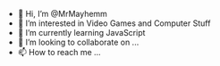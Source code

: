 - 👋 Hi, I’m @MrMayhemm
- 👀 I’m interested in Video Games and Computer Stuff
- 🌱 I’m currently learning JavaScript
- 💞️ I’m looking to collaborate on ...
- 📫 How to reach me ...

<!---
MrMayhemm/MrMayhemm is a ✨ special ✨ repository because its `README.md` (this file) appears on your GitHub profile.
You can click the Preview link to take a look at your changes.
--->
